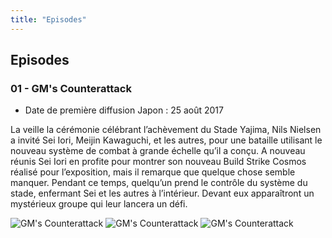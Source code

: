 ```yaml
---
title: "Episodes"
---
```


Episodes
--------


### 01 - GM's Counterattack


* Date de première diffusion Japon : 25 août 2017


La veille la cérémonie célébrant l’achèvement du Stade Yajima, Nils Nielsen a invité Sei Iori, Meijin Kawaguchi, et les autres, pour une bataille utilisant le nouveau système de combat à grande échelle qu’il a conçu. A nouveau réunis Sei Iori en profite pour montrer son nouveau Build Strike Cosmos réalisé pour l’exposition, mais il remarque que quelque chose semble manquer. Pendant ce temps, quelqu’un prend le contrôle du système du stade, enfermant Sei et les autres à l’intérieur. Devant eux apparaîtront un mystérieux groupe qui leur lancera un défi.



![GM's Counterattack](/images/stories/saga/gundambfgmc/episodes/01-1.jpg)
![GM's Counterattack](/images/stories/saga/gundambfgmc/episodes/01-2.jpg)
![GM's Counterattack](/images/stories/saga/gundambfgmc/episodes/01-3.jpg)



